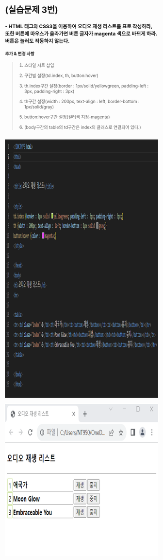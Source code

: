 # (실습문제 3번)

### - HTML 태그와 CSS3을 이용하여 오디오 재생 리스트를 표로 작성하라, 또한 버튼에 마우스가 올라가면 버튼 글자가 magenta 색으로 바뀌게 하라. 버튼은 눌러도 작동하지 않는다.

#### 추가 & 변경 사항

>    1. 스타일 시트 삽입
>    >
>    2. 구간별 설정(td.index, th, button:hover)
>    >
>    3. th.index구간 설정(border : 1px/solid/yellowgreen, padding-left : 3px, padding-right : 3px)
>    >
>    4. th구간 설정(width : 200px, text-align : left, border-bottom : 1px/solid/gray)
>    >
>    5. button:hover구간 설정(컬러색 지정-magenta)
>
>    6. (body구간의 table의 td구간은 index의 클래스로 연결되어 있다.)

<br><img src="1.png" width="1000" height="850" title="px(픽셀) 크기 설정" alt="1번 이미지"></img><br/>
<br><img src="2.png" width="1000" height="500" title="px(픽셀) 크기 설정" alt="1번 이미지"></img><br/>
